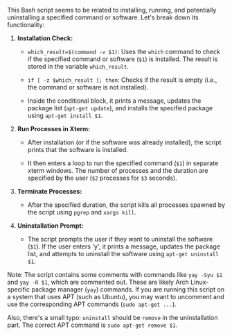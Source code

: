 This Bash script seems to be related to installing, running, and potentially uninstalling a specified command or software. Let's break down its functionality:

1. **Installation Check:**
   - `which_result=$(command -v $1)`: Uses the `which` command to check if the specified command or software (`$1`) is installed. The result is stored in the variable `which_result`.

   - `if [ -z $which_result ]; then`: Checks if the result is empty (i.e., the command or software is not installed).

   - Inside the conditional block, it prints a message, updates the package list (`apt-get update`), and installs the specified package using `apt-get install $1`.

2. **Run Processes in Xterm:**
   - After installation (or if the software was already installed), the script prints that the software is installed.

   - It then enters a loop to run the specified command (`$1`) in separate xterm windows. The number of processes and the duration are specified by the user (`$2` processes for `$3` seconds).

3. **Terminate Processes:**
   - After the specified duration, the script kills all processes spawned by the script using `pgrep` and `xargs kill`.

4. **Uninstallation Prompt:**
   - The script prompts the user if they want to uninstall the software (`$1`). If the user enters 'y', it prints a message, updates the package list, and attempts to uninstall the software using `apt-get uninstall $1`.

Note: The script contains some comments with commands like `yay -Syu $1` and `yay -R $1`, which are commented out. These are likely Arch Linux-specific package manager (`yay`) commands. If you are running this script on a system that uses APT (such as Ubuntu), you may want to uncomment and use the corresponding APT commands (`sudo apt-get ...`).

Also, there's a small typo: `uninstall` should be `remove` in the uninstallation part. The correct APT command is `sudo apt-get remove $1`.